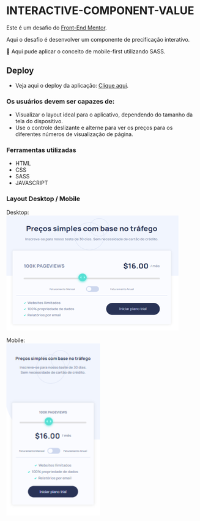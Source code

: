 # INTERACTIVE-COMPONENT-VALUE
Este é um desafio do <a href="https://www.frontendmentor.io/">Front-End Mentor</a>.

Aqui o desafio é desenvolver um componente de precificação interativo.

:pushpin: Aqui pude aplicar o conceito de mobile-first utilizando SASS.

## Deploy
- Veja aqui o deploy da aplicação: <a href="https://interactive-component-value-jarbass.vercel.app/">Clique aqui<a>.

### Os usuários devem ser capazes de:
- Visualizar o layout ideal para o aplicativo, dependendo do tamanho da tela do dispositivo.
- Use o controle deslizante e alterne para ver os preços para os diferentes números de visualização de página.

### Ferramentas utilizadas
- HTML
- CSS
- SASS
- JAVASCRIPT

### Layout Desktop / Mobile

Desktop:<br>
<img src="https://github.com/jardelima/INTERACTIVE-COMPONENT-VALUE/blob/master/images/desktop-view.PNG" alt="Layout Desktop" width="450" height="300"/>

Mobile:<br>
<img src="https://github.com/jardelima/INTERACTIVE-COMPONENT-VALUE/blob/master/images/mobile-view.PNG" alt="Layout Desktop" width="245" height="450"/>
